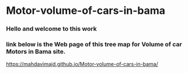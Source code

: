 # Motor-volume-of-cars-in-bama
### Hello and welcome to this work 
### link below is the Web page of this tree map for Volume of car Motors in Bama site.
https://mahdavimajd.github.io/Motor-volume-of-cars-in-bama/
